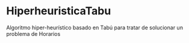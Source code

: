 # HiperheuristicaTabu
Algoritmo hiper-heurístico basado en Tabú para tratar de solucionar un problema de Horarios
